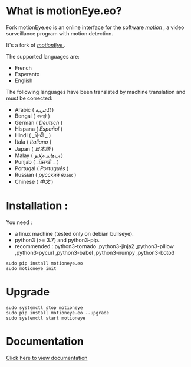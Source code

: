 # What is motionEye.eo?

Fork motionEye.eo is an online interface for the software [ _motion_ ](https://motion-project.github.io/), a video surveillance program with motion detection.

It's a fork of [ _motionEye_ ](https://github.com/motioneye-project/motioneye).

The supported languages are:
* French
* Esperanto
* English

The following languages have been translated by machine translation and must be corrected:

* Arabic ( _ﺎﻠﻋﺮﺒﻳﺓ_ )
* Bengal ( _বাংলা)_ )
* German ( _Deutsch_ )
* Hispana ( _Español_ )
* Hindi ( _हिन्दी _ )
* Itala ( _Italiano_ )
* Japan ( _日本語_ )
* Malay ( _ﺐﻫﺎﺳ ﻡﻼﻳﻭ_ )
* Punjab ( _ਪੰਜਾਬੀ _ )
* Portugal ( _Português_ )
* Russian ( _русский язык_ )
* Chinese ( _中文_ )

# Installation :

You need :
* a linux machine (tested only on debian bullseye).
* python3 (>= 3.7) and python3-pip.
* recommended : python3-tornado ,python3-jinja2 ,python3-pillow ,python3-pycurl ,python3-babel ,python3-numpy ,python3-boto3

```
sudo pip install motioneye.eo
sudo motioneye_init
```

# Upgrade
```
sudo systemctl stop motioneye
sudo pip install motioneye.eo --upgrade
sudo systemctl start motioneye
```

# Documentation
[Click here to view documentation](https://jmichault.github.io/motioneye.eo-dok/)
